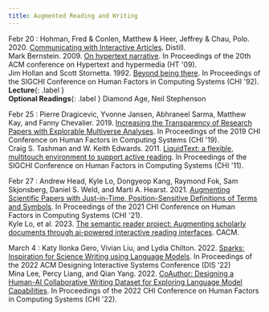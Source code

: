 ```yaml
---
title: Augmented Reading and Writing
---
```


Febr 20
: Hohman, Fred & Conlen, Matthew & Heer, Jeffrey & Chau, Polo. 2020. [Communicating with Interactive Articles](https://distill.pub/2020/communicating-with-interactive-articles/). Distill.  <br> Mark Bernstein. 2009. [On hypertext narrative](https://drive.google.com/file/d/1P6aaZEZ8HSSeylhnuJKN6RNJWBR9eweM/view?usp=sharing). In Proceedings of the 20th ACM conference on Hypertext and hypermedia (HT '09). <br> Jim Hollan and Scott Stornetta. 1992. [Beyond being there](https://drive.google.com/file/d/10kXixYFOv7aaBs5Cfk1odfIVqoZbJuZc/view?usp=sharing). In Proceedings of the SIGCHI Conference on Human Factors in Computing Systems (CHI '92). **Lecture**{: .label } <br> **Optional Readings**{: .label } Diamond Age, Neil Stephenson

  



Febr 25
: Pierre Dragicevic, Yvonne Jansen, Abhraneel Sarma, Matthew Kay, and Fanny Chevalier. 2019. [Increasing the Transparency of Research Papers with Explorable Multiverse Analyses](https://drive.google.com/file/d/15CBXhGlZH-pw_AVTQcWrCoIupP3JY8q0/view?usp=sharing). In Proceedings of the 2019 CHI Conference on Human Factors in Computing Systems (CHI '19).  <br> Craig S. Tashman and W. Keith Edwards. 2011. [LiquidText: a flexible, multitouch environment to support active reading](https://drive.google.com/file/d/1KCSN2VboLqaene51zeu9hyu3p6cBNwh7/view?usp=sharing). In Proceedings of the SIGCHI Conference on Human Factors in Computing Systems (CHI '11).

Febr 27
: Andrew Head, Kyle Lo, Dongyeop Kang, Raymond Fok, Sam Skjonsberg, Daniel S. Weld, and Marti A. Hearst. 2021. [Augmenting Scientific Papers with Just-in-Time, Position-Sensitive Definitions of Terms and Symbols](https://drive.google.com/file/d/1Txi0E6cNbOrRBRoEK0uKiQirLT0EXnrt/view?usp=sharing). In Proceedings of the 2021 CHI Conference on Human Factors in Computing Systems (CHI '21). <br> Kyle Lo, et al. 2023. [The semantic reader project: Augmenting scholarly documents through ai-powered interactive reading interfaces](https://drive.google.com/file/d/1R-P8MdRxCMsC5uTd9tICUK_R3HmpGwjD/view?usp=sharing). CACM.

March 4
: Katy Ilonka Gero, Vivian Liu, and Lydia Chilton. 2022. [Sparks: Inspiration for Science Writing using Language Models](https://drive.google.com/file/d/1AL71Qt6T35CcmMhfK-JfP3s4R9hXPZ4M/view?usp=sharing). In Proceedings of the 2022 ACM Designing Interactive Systems Conference (DIS '22) <br> Mina Lee, Percy Liang, and Qian Yang. 2022. [CoAuthor: Designing a Human-AI Collaborative Writing Dataset for Exploring Language Model Capabilities](https://drive.google.com/file/d/1Fo7FLoxc6AW4wIuPjzkcoN1N3j8DRbuO/view?usp=sharing). In Proceedings of the 2022 CHI Conference on Human Factors in Computing Systems (CHI '22). 
